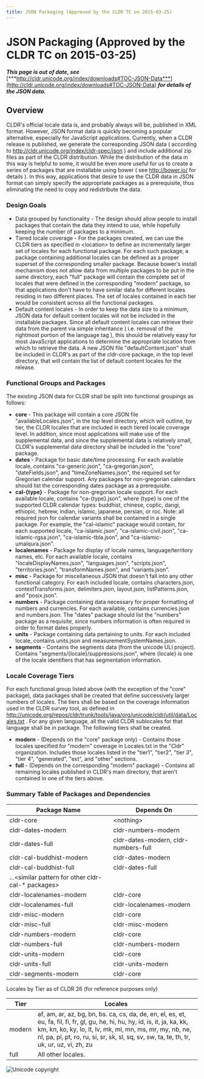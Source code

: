 ```yaml
---
title: JSON Packaging (Approved by the CLDR TC on 2015-03-25)
---
```


# JSON Packaging (Approved by the CLDR TC on 2015-03-25)

***This page is out of date, see*** [***http://cldr.unicode.org/index/downloads#TOC-JSON-Data***](http://cldr.unicode.org/index/downloads#TOC-JSON-Data) ***for details of the JSON data.***

## Overview

CLDR's official locale data is, and probably always will be, published in XML format. However, JSON format data is quickly becoming a popular alternative, especially for JavaScript applications. Currently, when a CLDR release is published, we generate the corresponding JSON data ( according to http://cldr.unicode.org/index/cldr-spec/json ) and include additional zip files as part of the CLDR distribution. While the distribution of the data in this way is helpful to some, it would be even more useful for us to create a series of packages that are installable using bower ( see http://bower.io/ for details ). In this way, applications that desire to use the CLDR data in JSON format can simply specify the appropriate packages as a prerequisite, thus eliminating the need to copy and redistribute the data.

### Design Goals

- Data grouped by functionality - The design should allow people to install packages that contain the data they intend to use, while hopefully keeping the number of packages to a minimum.
- Tiered locale coverage - For the packages created, we can use the CLDR tiers as specified in \<location> to define an incrementally larger set of locales for each functional package. For each such package, a package containing additional locales can be defined as a proper superset of the corresponding smaller package. Because bower's install mechanism does not allow data from multiple packages to be put in the same directory, each "full" package will contain the complete set of locales that were defined in the corresponding "modern" package, so that applications don't have to have similar data for different locales residing in two different places. The set of locales contained in each tier would be consistent across all the functional packages.
- Default content locales - In order to keep the data size to a minimum, JSON data for default content locales will not be included in the installable packages. Since all default content locales can retrieve their data from the parent via simple inheritance ( i.e. removal of the rightmost portion of the language tag ), this should be relatively easy for most JavaScript applications to determine the appropriate location from which to retrieve the data. A new JSON file "defaultContent.json" shall be included in CLDR's as part of the cldr-core package, in the top level directory, that will contain the list of default content locales for the release.

### Functional Groups and Packages

The existing JSON data for CLDR shall be split into functional groupings as follows:

- **core** - This package will contain a core JSON file "availableLocales.json", in the top level directory, which will outline, by tier, the CLDR locales that are included in each tiered locale coverage level. In addition, since most applications will make use of the supplemental data, and since the supplemental data is relatively small, CLDR's supplemental data directory shall be included in the "core" package.
- **dates** - Package for basic date/time processing. For each available locale, contains "ca-generic.json", "ca-gregorian.json", "dateFields.json", and "timeZoneNames.json", the required set for Gregorian calendar support. Any packages for non-gregorian calendars should list the corresponding dates package as a prerequisite.
- **cal-{type}** - Package for non-gregorian locale support. For each available locale, contains "ca-{type}.json", where {type} is one of the supported CLDR calendar types: buddhist, chinese, coptic, dangi, ethiopic, hebrew, indian, islamic, japanese, persian, or roc. Note: all required json for calendar variants shall be contained in a single package. For example, the "cal-islamic" package would contain, for each supported locale, "ca-islamic.json", "ca-islamic-civil.json", "ca-islamic-rgsa.json", "ca-islamic-tbla.json", and "ca-islamic-umalqura.json".
- **localenames** - Package for display of locale names, language/territory names, etc. For each available locale, contains "localeDisplayNames.json", "languages.json", "scripts.json", "territories.json", "transformNames.json", and "variants.json".
- **misc** - Package for miscellaneous JSON that doesn't fall into any other functional category. For each included locale, contains characters.json, contextTransforms.json, delimiters.json, layout.json, listPatterns.json, and "posix.json".
- **numbers** - Package containing data necessary for proper formatting of numbers and currencies. For each available, contains currencies.json and numbers.json. The "dates" package should list the "numbers" package as a requisite, since numbers information is often required in order to format dates properly.
- **units** - Package containing data pertaining to units. For each included locale, contains units.json and measurementSystemNames.json.
- **segments** - Contains the segments data (from the unicode ULI project). Contains "segments/{locale}/suppressions.json", where {locale} is one of the locale identifiers that has segmentation information.

### Locale Coverage Tiers

For each functional group listed above (with the exception of the "core" package), data packages shall be created that define successively larger numbers of locales. The tiers shall be based on the coverage information used in the CLDR survey tool, as defined in http://unicode.org/repos/cldr/trunk/tools/java/org/unicode/cldr/util/data/Locales.txt . For any given language, all the valid CLDR sublocales for that language shall be in package. The following tiers shall be created.

- **modern** - (Depends on the "core" package only) - Contains those locales specified for "modern" coverage in Locales.txt in the "Cldr" organization. Includes those locales listed in the "tier1", "tier2", "tier 3", "tier 4", "generated", "ext", and "other" sections.
- **full** - (Depends on the corresponding "modern" package) - Contains all remaining locales published in CLDR's main directory, that aren't contained in one of the tiers above.

### Summary Table of Packages and Dependencies

| Package Name |  Depends On |
|---|---|
|  cldr-core |  &lt;nothing&gt; |
|  cldr-dates-modern |  cldr-numbers-modern |
|  cldr-dates-full |  cldr-dates-modern, cldr-numbers-full |
|  cldr-cal-buddhist-modern |  cldr-dates-modern |
|  cldr-cal-buddhist-full |  cldr-dates-full |
|  ...&lt;similar pattern for other cldr-cal-* packages&gt; |   |
|  cldr-localenames-modern |  cldr-core |
|  cldr-localenames-full |  cldr-localenames-modern |
|  cldr-misc-modern |  cldr-core |
|  cldr-misc-full |  cldr-misc-modern |
|  cldr-numbers-modern |  cldr-core |
|  cldr-numbers-full |  cldr-numbers-modern |
|  cldr-units-modern |  cldr-core |
|  cldr-units-full |  cldr-units-modern |
|  cldr-segments-modern |  cldr-core |

Locales by Tier as of CLDR 26 (for reference purposes only)

| **Tier** | **Locales** |
|---|---|
| modern | af, am, ar, az, bg, bn, bs. ca, cs, da, de, en, el, es, et, eu, fa, fil, fi, fr, gl, gu, he, hi, hu, hy, id, is, it, ja, ka, kk, km, kn, ko, ky, lo, lt, lv, mk, ml, mn, ms, mr, my, nb, ne, nl, pa, pl, pt, ro, ru, si, sr, sk, sl, sq, sv, sw, ta, te, th, tr, uk, ur, uz, vi, zh, zu  |
| full | All other locales. |


![Unicode copyright](https://www.unicode.org/img/hb_notice.gif)